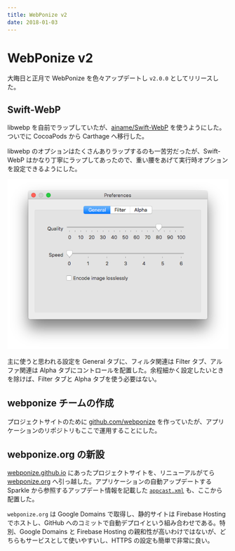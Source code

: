 ```yaml
---
title: WebPonize v2
date: 2018-01-03
---
```


# WebPonize v2

大晦日と正月で WebPonize を色々アップデートし `v2.0.0` としてリリースした。

## Swift-WebP

libwebp を自前でラップしていたが、[ainame/Swift-WebP](https://github.com/ainame/Swift-WebP) を使うようにした。ついでに CocoaPods から Carthage へ移行した。

libwebp のオプションはたくさんありラップするのも一苦労だったが、Swift-WebP はかなり丁寧にラップしてあったので、重い腰をあげて実行時オプションを設定できるようにした。

![WebPonizeの設定画面](/img/posts/2018/webponize-v2/preferences.png)

主に使うと思われる設定を General タブに、フィルタ関連は Filter タブ、アルファ関連は Alpha タブにコントロールを配置した。余程細かく設定したいときを除けば、Filter タブと Alpha タブを使う必要はない。

## webponize チームの作成

プロジェクトサイトのために [github.com/webponize](https://github.com/webponize) を作っていたが、アプリケーションのリポジトリもここで運用することにした。

## webponize.org の新設

[webponize.github.io](https://webponize.github.io) にあったプロジェクトサイトを、リニューアルがてら [webponize.org](https://webponize.org) へ引っ越した。アプリケーションの自動アップデートする Sparkle から参照するアップデート情報を記載した [`appcast.xml`](https://webponize.org/appcast.xml) も、ここから配置した。

`webponize.org` は Google Domains で取得し、静的サイトは Firebase Hosting でホストし、GitHub へのコミットで自動デプロイという組み合わせである。特別、Google Domains と Firebase Hosting の親和性が高いわけではないが、どちらもサービスとして使いやすいし、HTTPS の設定も簡単で非常に良い。

